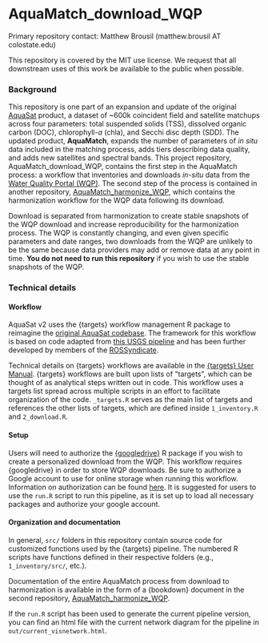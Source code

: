 # AquaMatch_download_WQP

Primary repository contact: Matthew Brousil (matthew.brousil AT colostate.edu)

This repository is covered by the MIT use license. We request that all downstream uses of this work be available to the public when possible.

### Background

This repository is one part of an expansion and update of the original [AquaSat](https://agupubs.onlinelibrary.wiley.com/doi/10.1029/2019WR024883) product, a dataset of \~600k coincident field and satellite matchups across four parameters: total suspended solids (TSS), dissolved organic carbon (DOC), chlorophyll-*a* (chla), and Secchi disc depth (SDD). The updated product, **AquaMatch**, expands the number of parameters of *in situ* data included in the matching process, adds tiers describing data quality, and adds new satellites and spectral bands. This project repository, AquaMatch_download_WQP, contains the first step in the AquaMatch process: a workflow that inventories and downloads *in-situ* data from the [Water Quality Portal (WQP)](waterqualitydata.us/). The second step of the process is contained in another repository, [AquaMatch_harmonize_WQP](https://github.com/ROSSyndicate/AquaMatch_harmonize_WQP), which contains the harmonization workflow for the WQP data following its download.

Download is separated from harmonization to create stable snapshots of the WQP download and increase reproducibility for the harmonization process. The WQP is constantly changing, and even given specific parameters and date ranges, two downloads from the WQP are unlikely to be the same because data providers may add or remove data at any point in time. **You do not need to run this repository** if you wish to use the stable snapshots of the WQP.

### Technical details

#### Workflow

AquaSat v2 uses the {targets} workflow management R package to reimagine the [original AquaSat codebase](https://github.com/GlobalHydrologyLab/AquaSat). The framework for this workflow is based on code adapted from [this USGS pipeline](https://github.com/USGS-R/ds-pipelines-targets-example-wqp) and has been further developed by members of the [ROSSyndicate](https://github.com/rossyndicate).

Technical details on {targets} workflows are available in the [{targets} User Manual](https://books.ropensci.org/targets/). {targets} workflows are built upon lists of "targets", which can be thought of as analytical steps written out in code. This workflow uses a targets list spread across multiple scripts in an effort to facilitate organization of the code. `_targets.R` serves as the main list of targets and references the other lists of targets, which are defined inside `1_inventory.R` and `2_download.R`.

#### Setup

Users will need to authorize the [{googledrive}](https://googledrive.tidyverse.org/index.html) R package if you wish to create a personalized download from the WQP. This workflow requires {googledrive} in order to store WQP downloads. Be sure to authorize a Google account to use for online storage when running this workflow. Information on authorization can be found [here](https://googledrive.tidyverse.org/reference/drive_auth.html). It is suggested for users to use the `run.R` script to run this pipeline, as it is set up to load all necessary packages and authorize your google account.

#### Organization and documentation

In general, `src/` folders in this repository contain source code for customized functions used by the {targets} pipeline. The numbered R scripts have functions defined in their respective folders (e.g., `1_inventory/src/`, etc.).

Documentation of the entire AquaMatch process from download to harmonization is available in the form of a {bookdown} document in the second repository, [AquaMatch_harmonize_WQP](https://github.com/ROSSyndicate/AquaMatch_harmonize_WQP).

If the `run.R` script has been used to generate the current pipeline version, you can find an html file with the current network diagram for the pipeline in `out/current_visnetwork.html`.
